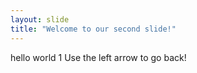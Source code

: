```yaml
---
layout: slide
title: "Welcome to our second slide!"
---
```

hello world 1
Use the left arrow to go back!
